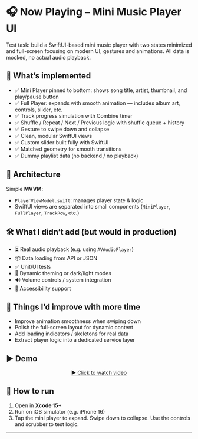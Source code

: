 # 🎧 Now Playing – Mini Music Player UI

Test task: build a SwiftUI-based mini music player with two states minimized and full-screen focusing on modern UI, gestures and animations. All data is mocked, no actual audio playback.

## 📱 What’s implemented

- ✅ Mini Player pinned to bottom: shows song title, artist, thumbnail, and play/pause button
- ✅ Full Player: expands with smooth animation — includes album art, controls, slider, etc.
- ✅ Track progress simulation with Combine timer
- ✅ Shuffle / Repeat / Next / Previous logic with shuffle queue + history
- ✅ Gesture to swipe down and collapse
- ✅ Clean, modular SwiftUI views
- ✅ Custom slider built fully with SwiftUI
- ✅ Matched geometry for smooth transitions
- ✅ Dummy playlist data (no backend / no playback)

## 🧠 Architecture

Simple **MVVM**:
- `PlayerViewModel.swift`: manages player state & logic
- SwiftUI views are separated into small components (`MiniPlayer`, `FullPlayer`, `TrackRow`, etc.)

## 🛠️ What I didn’t add (but would in production)

- ⏳ Real audio playback (e.g. using `AVAudioPlayer`)
- 📦 Data loading from API or JSON
- ✅ Unit/UI tests
- 🎨 Dynamic theming or dark/light modes
- 🔊 Volume controls / system integration
- 📲 Accessibility support

## 🧪 Things I’d improve with more time

- Improve animation smoothness when swiping down
- Polish the full-screen layout for dynamic content
- Add loading indicators / skeletons for real data
- Extract player logic into a dedicated service layer

## ▶️ Demo

<div align="center">

  [▶️ Click to watch video](https://github.com/user-attachments/assets/5b3c3044-e648-458b-8f2f-794242b75e93)

</div>

## 🏃 How to run

1. Open in **Xcode 15+**
2. Run on iOS simulator (e.g. iPhone 16)
3. Tap the mini player to expand. Swipe down to collapse. Use the controls and scrubber to test logic.

---

